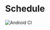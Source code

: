 # Schedule
![Android CI](https://github.com/laurentiu-git/Schedule/workflows/Android%20CI/badge.svg?branch=master)
